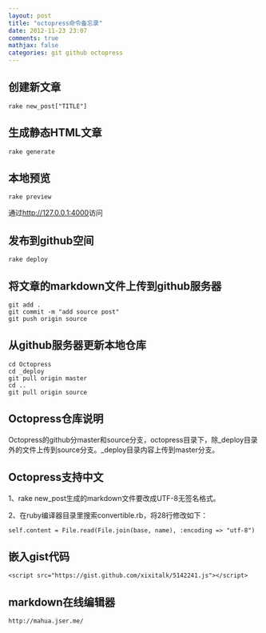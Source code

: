 ```yaml
---
layout: post
title: "octopress命令备忘录"
date: 2012-11-23 23:07
comments: true
mathjax: false
categories: git github octopress
---
```


创建新文章
-

	rake new_post["TITLE"]

<!--more-->

生成静态HTML文章
-

	rake generate

本地预览
-

	rake preview

通过<http://127.0.0.1:4000>访问

发布到github空间
-

	rake deploy

将文章的markdown文件上传到github服务器
-

	git add .
	git commit -m "add source post"
	git push origin source

从github服务器更新本地仓库
-

	cd Octopress
	cd _deploy
	git pull origin master
	cd ..
	git pull origin source

Octopress仓库说明
-
Octopress的github分master和source分支，octopress目录下，除\_deploy目录外的文件上传到source分支。\_deploy目录内容上传到master分支。

Octopress支持中文
-
1、rake new_post生成的markdown文件要改成UTF-8无签名格式。

2、在ruby编译器目录里搜索convertible.rb，将28行修改如下：

	self.content = File.read(File.join(base, name), :encoding => "utf-8")

嵌入gist代码
-

```
<script src="https://gist.github.com/xixitalk/5142241.js"></script>
```

markdown在线编辑器
-
	http://mahua.jser.me/